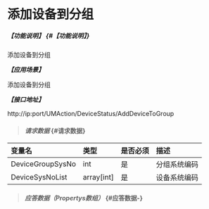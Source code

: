 # 添加设备到分组

##### _【功能说明】_ {#【功能说明】}
添加设备到分组

_**【应用场景】**_

添加设备到分组

_**【接口地址】**_

http://ip:port/UMAction/DeviceStatus/AddDeviceToGroup


> #### _请求数据_ {#请求数据}

| 变量名 | 类型 | 是否必须 | 描述 |
| :--- | :--- | :--- | :--- |
| DeviceGroupSysNo | int | 是 | 分组系统编码 |
| DeviceSysNoList |array[int] | 是 | 设备系统编码 |

> #### _应答数据（Propertys数组）_ {#应答数据-}




